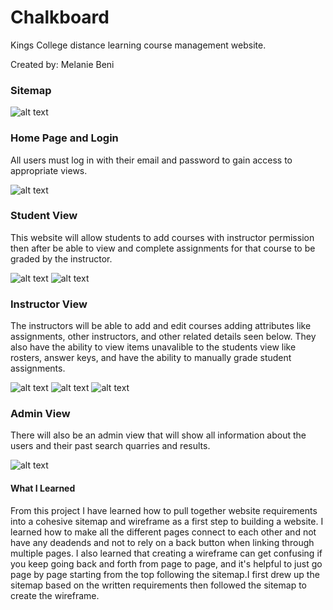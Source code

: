 # Chalkboard
Kings College distance learning course management website.

Created by: Melanie Beni

### Sitemap
![alt text](ReadMeImages/Sitemap.jpg)

### Home Page and Login
All users must log in with their email and password to gain access to appropriate views.

![alt text](ReadMeImages/HomeLogin.jpg)

### Student View
This website will allow students to add courses with instructor permission then after be able to view and complete assignments for that course to be graded by the instructor.

![alt text](ReadMeImages/Student1.jpg)
![alt text](ReadMeImages/Student2.jpg)

### Instructor View

The instructors will be able to add and edit courses adding attributes like assignments, other instructors, and other related details seen below. They also have the ability to view items unavalible to the students view like rosters, answer keys, and have the ability to manually grade student assignments.  

![alt text](ReadMeImages/Instructor1.jpg)
![alt text](ReadMeImages/Instructor2.jpg)
![alt text](ReadMeImages/Instructor3.jpg)

### Admin View

There will also be an admin view that will show all information about the users and their past search quarries and results.

![alt text](ReadMeImages/Admin.jpg)

#### What I Learned

From this project I have learned how to pull together website requirements into a cohesive sitemap and wireframe as a first step to building a website. I learned how to make all the different pages connect to each other and not have any deadends and not to rely on a back button when linking through multiple pages. I also learned that creating a wireframe can get confusing if you keep going back and forth from page to page, and it's helpful to just go page by page starting from the top following the sitemap.I first drew up the sitemap based on the written requirements then followed the sitemap to create the wireframe. 
